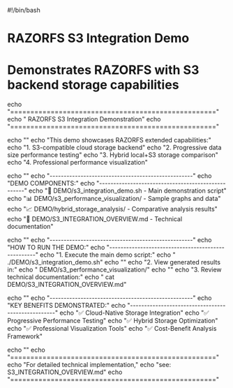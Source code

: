 #!/bin/bash
# RAZORFS S3 Integration Demo
# Demonstrates RAZORFS with S3 backend storage capabilities

echo "==================================================="
echo "   RAZORFS S3 Integration Demonstration"
echo "==================================================="

echo ""
echo "This demo showcases RAZORFS extended capabilities:"
echo "1. S3-compatible cloud storage backend"
echo "2. Progressive data size performance testing" 
echo "3. Hybrid local+S3 storage comparison"
echo "4. Professional performance visualization"

echo ""
echo "---------------------------------------------------"
echo "DEMO COMPONENTS:"
echo "---------------------------------------------------"
echo "📁 DEMO/s3_integration_demo.sh     - Main demonstration script"
echo "📊 DEMO/s3_performance_visualization/ - Sample graphs and data"
echo "📈 DEMO/hybrid_storage_analysis/    - Comparative analysis results"
echo "📄 DEMO/S3_INTEGRATION_OVERVIEW.md - Technical documentation"

echo ""
echo "---------------------------------------------------"
echo "HOW TO RUN THE DEMO:"
echo "---------------------------------------------------"
echo "1. Execute the main demo script:"
echo "   ./DEMO/s3_integration_demo.sh"
echo ""
echo "2. View generated results in:"
echo "   DEMO/s3_performance_visualization/"
echo ""
echo "3. Review technical documentation:"
echo "   cat DEMO/S3_INTEGRATION_OVERVIEW.md"

echo ""
echo "---------------------------------------------------"
echo "KEY BENEFITS DEMONSTRATED:"
echo "---------------------------------------------------"
echo "✅ Cloud-Native Storage Integration"
echo "✅ Progressive Performance Testing" 
echo "✅ Hybrid Storage Optimization"
echo "✅ Professional Visualization Tools"
echo "✅ Cost-Benefit Analysis Framework"

echo ""
echo "==================================================="
echo "For detailed technical implementation,"
echo "see: S3_INTEGRATION_OVERVIEW.md"
echo "==================================================="